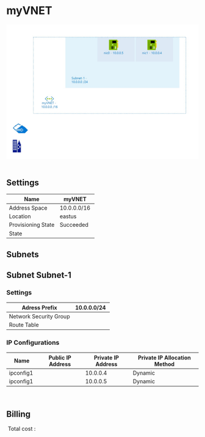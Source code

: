 # myVNET
![Cloudockit](../assets/21506db7e28f431dbf5212a24743fbea.jpg) 
## Settings


| Name | myVNET  |
| --- | --- |
| Address Space | 10.0.0.0/16  |
| Location | eastus  |
| Provisioning State | Succeeded  |
| State |   |


## Subnets

## Subnet Subnet-1

### Settings


| Adress Prefix | 10.0.0.0/24  |
| --- | --- |
| Network Security Group |   |
| Route Table |   |

### IP Configurations


| Name | Public IP Address | Private IP Address | Private IP Allocation Method |
| --- | --- | --- | --- |
| ipconfig1  |   | 10.0.0.4  | Dynamic  |
| ipconfig1  |   | 10.0.0.5  | Dynamic  |
 
## Billing
 Total cost : 
